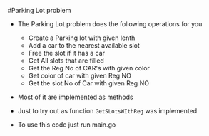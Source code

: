 #Parking Lot problem
* The Parking Lot problem does the following operations for you
  * Create a Parking lot with given lenth
  * Add a car to the nearest available slot
  * Free the slot if it has a car
  * Get All slots that are filled
  * Get the Reg No of CAR's with given color
  * Get color of car with given Reg NO
  * Get the slot No of Car with given Reg NO
  
 * Most of it are implemented as methods
  * Just to try out as function `GetSLotsWIthReg` was implemented
 
 * To use this code just run main.go
